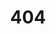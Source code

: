---
title: '404'
template: splash
editUrl: false
hero:
  title: '404'
  tagline: Page not found. Verify the URL or try to use search bar at the top of the website.
---